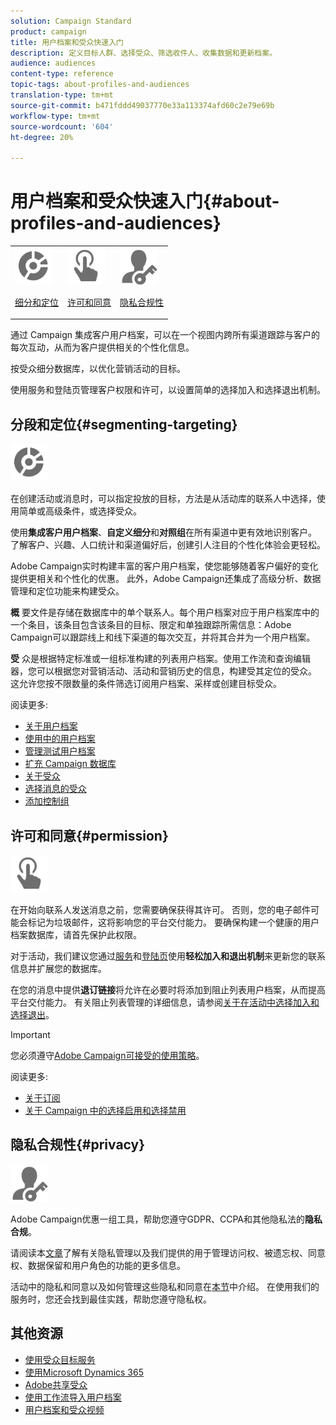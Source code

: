 ```yaml
---
solution: Campaign Standard
product: campaign
title: 用户档案和受众快速入门
description: 定义目标人群、选择受众、筛选收件人、收集数据和更新档案。
audience: audiences
content-type: reference
topic-tags: about-profiles-and-audiences
translation-type: tm+mt
source-git-commit: b471fddd49037770e33a113374afd60c2e79e69b
workflow-type: tm+mt
source-wordcount: '604'
ht-degree: 20%

---
```



# 用户档案和受众快速入门{#about-profiles-and-audiences}

<table>
<tr>
<td><img src="assets/do-not-localize/icon_segment.svg" width="60px"><p><a href="#segmenting-targeting">细分和定位</a></p></td>
<td><img src="assets/do-not-localize/icon_permission.svg" width="60px"><p><a href="#permission">许可和同意</a></p></td>
<td><img src="assets/do-not-localize/icon_privacy.svg" width="60px"><p><a href="#privacy">隐私合规性</a></p></td></tr>
</table>

通过 Campaign 集成客户用户档案，可以在一个视图内跨所有渠道跟踪与客户的每次互动，从而为客户提供相关的个性化信息。

按受众细分数据库，以优化营销活动的目标。

使用服务和登陆页管理客户权限和许可，以设置简单的选择加入和选择退出机制。

## 分段和定位{#segmenting-targeting}

<img src="assets/do-not-localize/icon_segment.svg" width="60px">

在创建活动或消息时，可以指定投放的目标，方法是从活动库的联系人中选择，使用简单或高级条件，或选择受众。

使用&#x200B;**集成客户用户档案**、**自定义细分**&#x200B;和&#x200B;**对照组**&#x200B;在所有渠道中更有效地识别客户。 了解客户、兴趣、人口统计和渠道偏好后，创建引人注目的个性化体验会更轻松。

Adobe Campaign实时构建丰富的客户用户档案，使您能够随着客户偏好的变化提供更相关和个性化的优惠。 此外，Adobe Campaign还集成了高级分析、数据管理和定位功能来构建受众。

**概** 要文件是存储在数据库中的单个联系人。每个用户档案对应于用户档案库中的一个条目，该条目包含该条目的目标、限定和单独跟踪所需信息：Adobe Campaign可以跟踪线上和线下渠道的每次交互，并将其合并为一个用户档案。

**受** 众是根据特定标准或一组标准构建的列表用户档案。使用工作流和查询编辑器，您可以根据您对营销活动、活动和营销历史的信息，构建受其定位的受众。 这允许您按不限数量的条件筛选订阅用户档案、采样或创建目标受众。

阅读更多:

* [关于用户档案](../../audiences/using/about-profiles.md)
* [使用中的用户档案](../../audiences/using/active-profiles.md)
* [管理测试用户档案](../../audiences/using/managing-test-profiles.md)
* [扩充 Campaign 数据库](../../audiences/using/enriching-campaign-database.md)
* [关于受众](../../audiences/using/about-audiences.md)
* [选择消息的受众](../../audiences/using/selecting-an-audience-in-a-message.md)
* [添加控制组](../../sending/using/control-group.md)

## 许可和同意{#permission}

<img src="assets/do-not-localize/icon_permission.svg"  width="60px">

在开始向联系人发送消息之前，您需要确保获得其许可。 否则，您的电子邮件可能会标记为垃圾邮件，这将影响您的平台交付能力。 要确保构建一个健康的用户档案数据库，请首先保护此权限。

对于活动，我们建议您通过[服务](../../audiences/using/creating-a-service.md)和[登陆页](../../channels/using/getting-started-with-landing-pages.md)使用&#x200B;**轻松加入和退出机制**&#x200B;来更新您的联系信息并扩展您的数据库。

在您的消息中提供&#x200B;**退订链接**&#x200B;将允许在必要时将添加到阻止列表用户档案，从而提高平台交付能力。 有关阻止列表管理的详细信息，请参阅[关于在活动中选择加入和选择退出](../../audiences/using/about-opt-in-and-opt-out-in-campaign.md)。

>[!IMPORTANT]
>
>您必须遵守[Adobe Campaign可接受的使用策略](https://www.adobe.com/legal/terms/aup.html)。

阅读更多:

* [关于订阅](../../audiences/using/about-subscriptions.md)
* [关于 Campaign 中的选择启用和选择禁用](../../audiences/using/about-opt-in-and-opt-out-in-campaign.md)

## 隐私合规性{#privacy}

<img src="assets/do-not-localize/icon_privacy.svg" width="60px">

Adobe Campaign优惠一组工具，帮助您遵守GDPR、CCPA和其他隐私法的&#x200B;**隐私合规**。

请阅读本[文章](https://helpx.adobe.com/cn/campaign/kb/campaign-privacy.html)了解有关隐私管理以及我们提供的用于管理访问权、被遗忘权、同意权、数据保留和用户角色的功能的更多信息。

活动中的隐私和同意以及如何管理这些隐私和同意在[本节](../../start/using/privacy.md)中介绍。 在使用我们的服务时，您还会找到最佳实践，帮助您遵守隐私权。

## 其他资源

* [使用受众目标服务](../../audiences/using/aep-about-audience-destinations-service.md)
* [使用Microsoft Dynamics 365](../../integrating/using/d365-acs-get-started.md)
* [Adobe共享受众](../../integrating/using/sharing-audiences-with-audience-manager-or-people-core-service.md)
* [使用工作流导入用户档案](../../automating/using/creating-import-workflow-templates.md)
* [用户档案和受众视频](https://docs.adobe.com/content/help/en/campaign-standard-learn/tutorials/profiles-and-audiences/creating-profiles-and-audiences.html)
